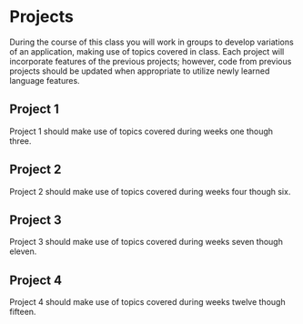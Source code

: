 # Projects
During the course of this class you will work in groups to develop variations
of an application, making use of topics covered in class. Each project will
incorporate features of the previous projects; however, code from previous
projects should be updated when appropriate to utilize newly learned language
features.

## Project 1
Project 1 should make use of topics covered during weeks one though three.


## Project 2
Project 2 should make use of topics covered during weeks four though six.

## Project 3
Project 3 should make use of topics covered during weeks seven though eleven.

## Project 4
Project 4 should make use of topics covered during weeks twelve though fifteen.
